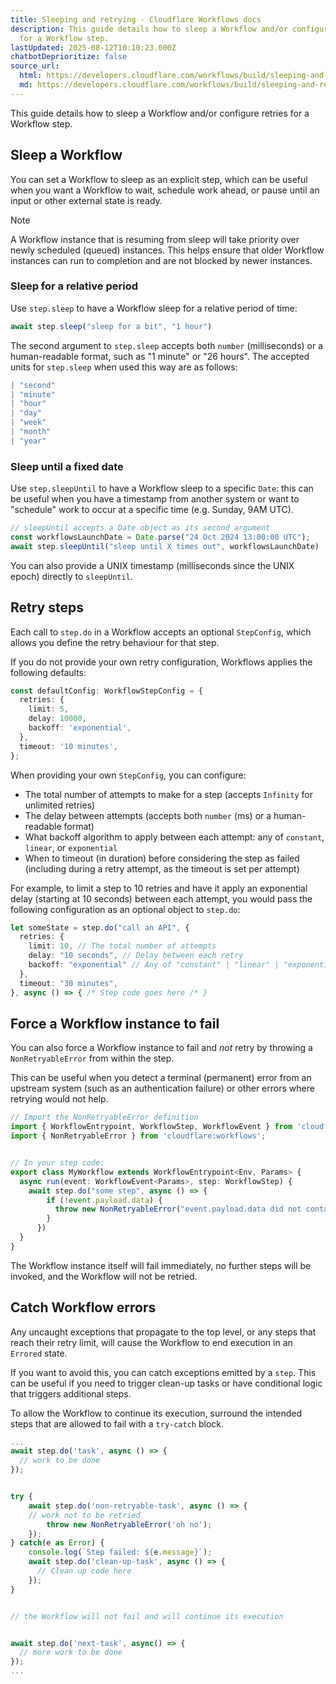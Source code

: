```yaml
---
title: Sleeping and retrying · Cloudflare Workflows docs
description: This guide details how to sleep a Workflow and/or configure retries
  for a Workflow step.
lastUpdated: 2025-08-12T10:10:23.000Z
chatbotDeprioritize: false
source_url:
  html: https://developers.cloudflare.com/workflows/build/sleeping-and-retrying/
  md: https://developers.cloudflare.com/workflows/build/sleeping-and-retrying/index.md
---
```


This guide details how to sleep a Workflow and/or configure retries for a Workflow step.

## Sleep a Workflow

You can set a Workflow to sleep as an explicit step, which can be useful when you want a Workflow to wait, schedule work ahead, or pause until an input or other external state is ready.

Note

A Workflow instance that is resuming from sleep will take priority over newly scheduled (queued) instances. This helps ensure that older Workflow instances can run to completion and are not blocked by newer instances.

### Sleep for a relative period

Use `step.sleep` to have a Workflow sleep for a relative period of time:

```ts
await step.sleep("sleep for a bit", "1 hour")
```

The second argument to `step.sleep` accepts both `number` (milliseconds) or a human-readable format, such as "1 minute" or "26 hours". The accepted units for `step.sleep` when used this way are as follows:

```ts
| "second"
| "minute"
| "hour"
| "day"
| "week"
| "month"
| "year"
```

### Sleep until a fixed date

Use `step.sleepUntil` to have a Workflow sleep to a specific `Date`: this can be useful when you have a timestamp from another system or want to "schedule" work to occur at a specific time (e.g. Sunday, 9AM UTC).

```ts
// sleepUntil accepts a Date object as its second argument
const workflowsLaunchDate = Date.parse("24 Oct 2024 13:00:00 UTC");
await step.sleepUntil("sleep until X times out", workflowsLaunchDate)
```

You can also provide a UNIX timestamp (milliseconds since the UNIX epoch) directly to `sleepUntil`.

## Retry steps

Each call to `step.do` in a Workflow accepts an optional `StepConfig`, which allows you define the retry behaviour for that step.

If you do not provide your own retry configuration, Workflows applies the following defaults:

```ts
const defaultConfig: WorkflowStepConfig = {
  retries: {
    limit: 5,
    delay: 10000,
    backoff: 'exponential',
  },
  timeout: '10 minutes',
};
```

When providing your own `StepConfig`, you can configure:

* The total number of attempts to make for a step (accepts `Infinity` for unlimited retries)
* The delay between attempts (accepts both `number` (ms) or a human-readable format)
* What backoff algorithm to apply between each attempt: any of `constant`, `linear`, or `exponential`
* When to timeout (in duration) before considering the step as failed (including during a retry attempt, as the timeout is set per attempt)

For example, to limit a step to 10 retries and have it apply an exponential delay (starting at 10 seconds) between each attempt, you would pass the following configuration as an optional object to `step.do`:

```ts
let someState = step.do("call an API", {
  retries: {
    limit: 10, // The total number of attempts
    delay: "10 seconds", // Delay between each retry
    backoff: "exponential" // Any of "constant" | "linear" | "exponential";
  },
  timeout: "30 minutes",
}, async () => { /* Step code goes here /* }
```

## Force a Workflow instance to fail

You can also force a Workflow instance to fail and *not* retry by throwing a `NonRetryableError` from within the step.

This can be useful when you detect a terminal (permanent) error from an upstream system (such as an authentication failure) or other errors where retrying would not help.

```ts
// Import the NonRetryableError definition
import { WorkflowEntrypoint, WorkflowStep, WorkflowEvent } from 'cloudflare:workers';
import { NonRetryableError } from 'cloudflare:workflows';


// In your step code:
export class MyWorkflow extends WorkflowEntrypoint<Env, Params> {
  async run(event: WorkflowEvent<Params>, step: WorkflowStep) {
    await step.do("some step", async () => {
        if (!event.payload.data) {
          throw new NonRetryableError("event.payload.data did not contain the expected payload")
        }
      })
  }
}
```

The Workflow instance itself will fail immediately, no further steps will be invoked, and the Workflow will not be retried.

## Catch Workflow errors

Any uncaught exceptions that propagate to the top level, or any steps that reach their retry limit, will cause the Workflow to end execution in an `Errored` state.

If you want to avoid this, you can catch exceptions emitted by a `step`. This can be useful if you need to trigger clean-up tasks or have conditional logic that triggers additional steps.

To allow the Workflow to continue its execution, surround the intended steps that are allowed to fail with a `try-catch` block.

```ts
...
await step.do('task', async () => {
  // work to be done
});


try {
    await step.do('non-retryable-task', async () => {
    // work not to be retried
        throw new NonRetryableError('oh no');
    });
} catch(e as Error) {
    console.log(`Step failed: ${e.message}`);
    await step.do('clean-up-task', async () => {
      // Clean up code here
    });
}


// the Workflow will not fail and will continue its execution


await step.do('next-task', async() => {
  // more work to be done
});
...
```
